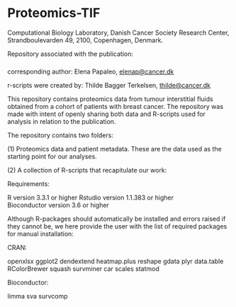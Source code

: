 # Proteomics-TIF

Computational Biology Laboratory, Danish Cancer Society Research Center, Strandboulevarden 49, 2100, Copenhagen, Denmark.

Repository associated with the publication:

###

corresponding author: Elena Papaleo, elenap@cancer.dk

r-scripts were created by: Thilde Bagger Terkelsen, thilde@cancer.dk

This repository contains proteomics data from tumour interstitial fluids obtained from a cohort of patients with breast cancer. The repository was made with intent of openly sharing both data and R-scripts used for analysis in relation to the publication.

The repository contains two folders:

(1) Proteomics data and patient metadata. These are the data used as the starting point for our analyses.

(2) A collection of R-scripts that recapitulate our work:
                                

Requirements:

R version 3.3.1 or higher
Rstudio version 1.1.383 or higher        
Bioconductor version 3.6 or higher	

Although R-packages should automatically be installed and errors raised if they cannot be, we here provide the user with the list of required packages for manual installation:

CRAN:

openxlsx
ggplot2
dendextend
heatmap.plus
reshape
gdata
plyr
data.table
RColorBrewer
squash
survminer
car
scales
statmod

Bioconductor:

limma
sva
survcomp               

